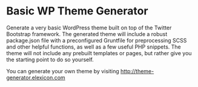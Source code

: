 # Basic WP Theme Generator

Generate a very basic WordPress theme built on top of the Twitter Bootstrap framework. The generated theme will include a robust package.json file with a preconfigured Gruntfile for preprocessing SCSS and other helpful functions, as well as a few useful PHP snippets. The theme will not include any prebuilt templates or pages, but rather give you the starting point to do so yourself.

You can generate your own theme by visiting http://theme-generator.elexicon.com
